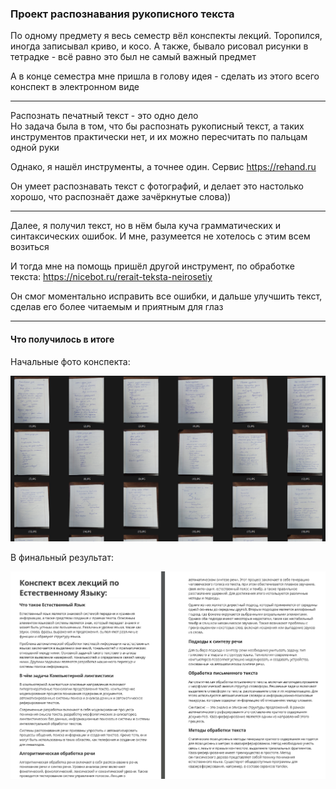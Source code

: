 ### Проект распознавания рукописного текста

По одному предмету я весь семестр вёл конспекты лекций. Торопился, иногда записывал криво, и косо. А также, бывало рисовал рисунки в тетрадке - всё равно это был не самый важный предмет

А в конце семестра мне пришла в голову идея - сделать из этого всего конспект в электронном виде

---

Распознать печатный текст - это одно дело  
Но задача была в том, что бы распознать рукописный текст, а таких инструментов практически нет, и их можно пересчитать по пальцам одной руки

Однако, я нашёл инструменты, а точнее один. Сервис https://rehand.ru

Он умеет распознавать текст с фотографий, и делает это настолько хорошо, что распознаёт даже зачёркнутые слова))

---

Далее, я получил текст, но в нём была куча грамматических и синтаксических ошибок. И мне, разумеется не хотелось с этим всем возиться

И тогда мне на помощь пришёл другой инструмент, по обработке текста: https://nicebot.ru/rerait-teksta-neirosetiy

Он смог моментально исправить все ошибки, и дальше улучшить текст, сделав его более читаемым и приятным для глаз

---

#### Что получилось в итоге

Начальные фото конспекта:

![](picture/01.png)

B финальный результат:

![](picture/02.png)



